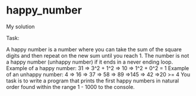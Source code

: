 # happy_number
My solution  

Task:

A happy number is a number where you can take the sum of the square digits and
then repeat on the new sum until you reach 1.
The number is not a happy number (unhappy number) if it ends in a never ending loop.
Example of a happy number: 31 => 3^2 + 1^2 => 10 => 1^2 + 0^2 = 1
Example of an unhappy number: 4 => 16 => 37 => 58 => 89 =>145 => 42 =>20 >= 4
You task is to write a program that prints the first happy numbers in natural
order found within the range 1 - 1000 to the console.
